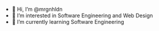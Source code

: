 - 👋 Hi, I’m @mrgnhldn
- 👀 I’m interested in Software Engineering and Web Design
- 🌱 I’m currently learning Software Engineering

<!---
mrgnhldn/mrgnhldn is a ✨ special ✨ repository because its `README.md` (this file) appears on your GitHub profile.
You can click the Preview link to take a look at your changes.
--->
